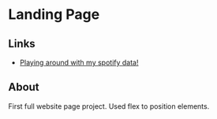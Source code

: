# Landing Page
## Links
* [Playing around with my spotify data!](https://hl105.github.io/spotify-diary/)

## About
First full website page project. Used flex to position elements.
